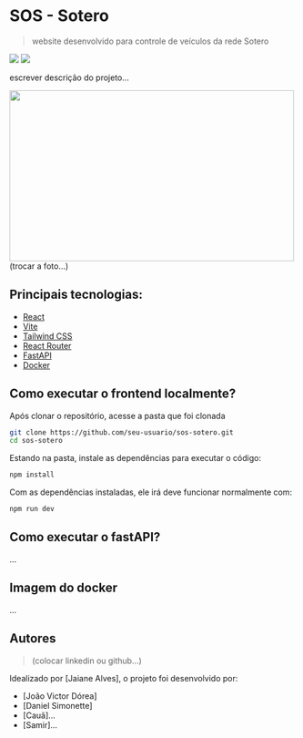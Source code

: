 # SOS - Sotero
> website desenvolvido para controle de veículos da rede Sotero

<img src="https://img.shields.io/badge/version-0.0.0-green" /> <img src="https://img.shields.io/badge/npm-v11.4.2-orange" />

escrever descrição do projeto...

<img src="https://encrypted-tbn0.gstatic.com/images?q=tbn:ANd9GcQ_WEpLY9GEjA9Atknbcjd4sz7biL-1Ir3rcg&s" height="300" width="500"/> (trocar a foto...)

## Principais tecnologias:

- [React](https://reactjs.org/)
- [Vite](https://vitejs.dev/)
- [Tailwind CSS](https://tailwindcss.com/)
- [React Router](https://reactrouter.com/)
- [FastAPI](fastapi.tiangolo.com/)
- [Docker](https://www.docker.com/)

## Como executar o frontend localmente?
Após clonar o repositório, acesse a pasta que foi clonada
```bash
git clone https://github.com/seu-usuario/sos-sotero.git
cd sos-sotero
```
Estando na pasta, instale as dependências para executar o código:
```bash
npm install
```
Com as dependências instaladas, ele irá deve funcionar normalmente com:
```bash
npm run dev
```
## Como executar o fastAPI?
...

## Imagem do docker
...

## Autores
> (colocar linkedin ou github...)

Idealizado por [Jaiane Alves], o projeto foi desenvolvido por:
- [João Victor Dórea]
- [Daniel Simonette]
- [Cauã]...
- [Samir]...

